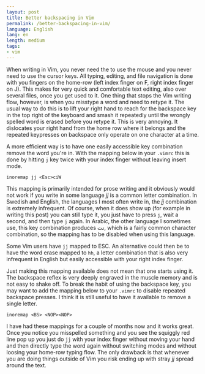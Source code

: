 ```yaml
---
layout: post
title: Better backspacing in Vim
permalink: /better-backspacing-in-vim/
language: English
lang: en
length: medium
tags:
- vim
---
```

 
When writing in Vim, you never need the to use the mouse and you never need to use the cursor keys. All typing, editing, and file navigation is done with you fingers on the home-row (left index finger on F, right index finger on J). This makes for very quick and comfortable text editing, also over several files, once you get used to it. One thing that stops the Vim writing flow, however, is when you misstype a word and need to retype it. The usual way to do this is to lift your right hand to reach for the backspace key in the top right of the keyboard and smash it repeatedly until the wrongly spelled word is erased before you retype it. This is very annoying. It dislocates your right hand from the home row where it belongs and the repeated keypresses on backspace only operate on one character at a time.

A more efficient way is to have one easily accessible key combination remove the word you're in. With the mapping below in your `.vimrc` this is done by hitting `j` key twice with your index finger without leaving insert mode.

``` vim
inoremap jj <Esc>ciW
```

This mapping is primarily intended for prose writing and it obviously would not work if you write in some language *jj* is a common letter combination. In Swedish and English, the languages I most often write in, the *jj* combination is extremely infrequent. Of course, when it does show up (for example in writing this post) you can still type it, you just have to press `j`, wait a second, and then type `j` again.  In Arabic, the other language I sometimes use, this key combination produces تت, which is a fairly common character combination, so the mapping has to be disabled when using this language.

Some Vim users have `jj` mapped to ESC. An alternative could then be to have the word erase mapped to `hh`, a letter combination that is also very infrequent in English but easily accessible with your right index finger. 

Just making this mapping available does not mean that one starts using it. The backspace reflex is very deeply engraved in the muscle memory and is not easy to shake off. To break the habit of using the backspace key, you may want to add the mapping below to your `.vimrc` to disable repeated backspace presses. I think it is still useful to have it available to remove a single letter.

``` vim
inoremap <BS> <NOP><NOP>
```

I have had these mappings for a couple of months now and it works great. Once you notice you misspelled something and you see the squiggly red line pop up you just do `jj` with your index finger without moving your hand and then directly type the word again without switching modes and without loosing your home-row typing flow. The only drawback is that whenever you are doing things outside of Vim you risk ending up with stray *jj* spread around the text.
